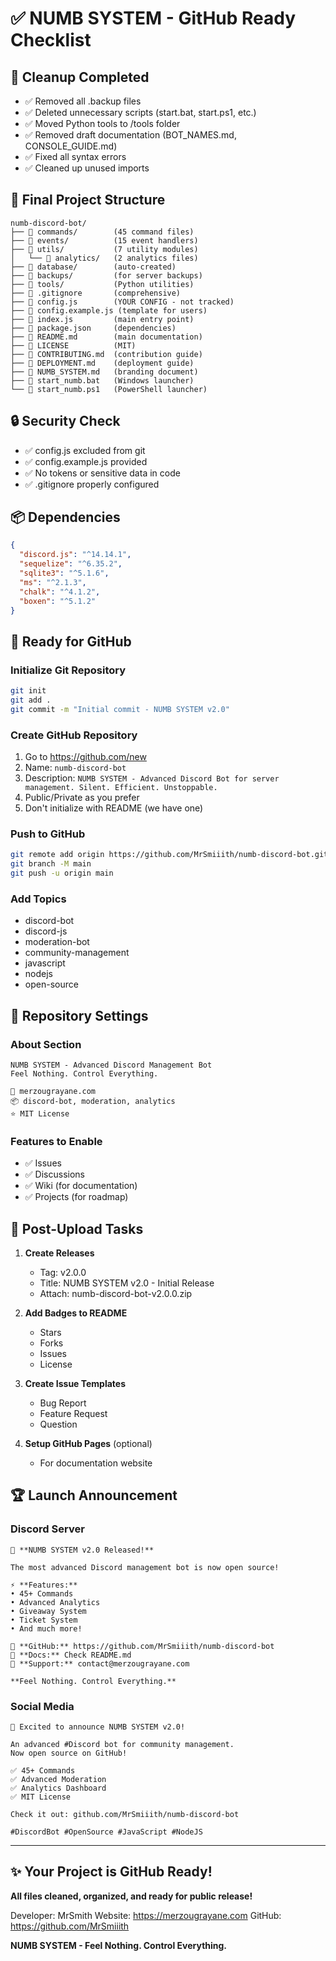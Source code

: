 # ✅ NUMB SYSTEM - GitHub Ready Checklist

## 🧹 Cleanup Completed
- ✅ Removed all .backup files
- ✅ Deleted unnecessary scripts (start.bat, start.ps1, etc.)
- ✅ Moved Python tools to /tools folder  
- ✅ Removed draft documentation (BOT_NAMES.md, CONSOLE_GUIDE.md)
- ✅ Fixed all syntax errors
- ✅ Cleaned up unused imports

## 📁 Final Project Structure
```
numb-discord-bot/
├── 📁 commands/        (45 command files)
├── 📁 events/          (15 event handlers)
├── 📁 utils/           (7 utility modules)
│   └── 📁 analytics/   (2 analytics files)
├── 📁 database/        (auto-created)
├── 📁 backups/         (for server backups)
├── 📁 tools/           (Python utilities)
├── 📄 .gitignore       (comprehensive)
├── 📄 config.js        (YOUR CONFIG - not tracked)
├── 📄 config.example.js (template for users)
├── 📄 index.js         (main entry point)
├── 📄 package.json     (dependencies)
├── 📄 README.md        (main documentation)
├── 📄 LICENSE          (MIT)
├── 📄 CONTRIBUTING.md  (contribution guide)
├── 📄 DEPLOYMENT.md    (deployment guide)
├── 📄 NUMB_SYSTEM.md   (branding document)
├── 📄 start_numb.bat   (Windows launcher)
└── 📄 start_numb.ps1   (PowerShell launcher)
```

## 🔒 Security Check
- ✅ config.js excluded from git
- ✅ config.example.js provided
- ✅ No tokens or sensitive data in code
- ✅ .gitignore properly configured

## 📦 Dependencies
```json
{
  "discord.js": "^14.14.1",
  "sequelize": "^6.35.2",
  "sqlite3": "^5.1.6",
  "ms": "^2.1.3",
  "chalk": "^4.1.2",
  "boxen": "^5.1.2"
}
```

## 🚀 Ready for GitHub

### Initialize Git Repository
```bash
git init
git add .
git commit -m "Initial commit - NUMB SYSTEM v2.0"
```

### Create GitHub Repository
1. Go to https://github.com/new
2. Name: `numb-discord-bot`
3. Description: `NUMB SYSTEM - Advanced Discord Bot for server management. Silent. Efficient. Unstoppable.`
4. Public/Private as you prefer
5. Don't initialize with README (we have one)

### Push to GitHub
```bash
git remote add origin https://github.com/MrSmiiith/numb-discord-bot.git
git branch -M main
git push -u origin main
```

### Add Topics
- discord-bot
- discord-js
- moderation-bot
- community-management
- javascript
- nodejs
- open-source

## 📝 Repository Settings

### About Section
```
NUMB SYSTEM - Advanced Discord Management Bot
Feel Nothing. Control Everything.

🔗 merzougrayane.com
📦 discord-bot, moderation, analytics
⭐ MIT License
```

### Features to Enable
- ✅ Issues
- ✅ Discussions
- ✅ Wiki (for documentation)
- ✅ Projects (for roadmap)

## 🎯 Post-Upload Tasks

1. **Create Releases**
   - Tag: v2.0.0
   - Title: NUMB SYSTEM v2.0 - Initial Release
   - Attach: numb-discord-bot-v2.0.0.zip

2. **Add Badges to README**
   - Stars
   - Forks
   - Issues
   - License

3. **Create Issue Templates**
   - Bug Report
   - Feature Request
   - Question

4. **Setup GitHub Pages** (optional)
   - For documentation website

## 🏆 Launch Announcement

### Discord Server
```
🚀 **NUMB SYSTEM v2.0 Released!**

The most advanced Discord management bot is now open source!

⚡ **Features:**
• 45+ Commands
• Advanced Analytics
• Giveaway System
• Ticket System
• And much more!

🔗 **GitHub:** https://github.com/MrSmiiith/numb-discord-bot
📖 **Docs:** Check README.md
💬 **Support:** contact@merzougrayane.com

**Feel Nothing. Control Everything.**
```

### Social Media
```
🎉 Excited to announce NUMB SYSTEM v2.0!

An advanced #Discord bot for community management.
Now open source on GitHub!

✅ 45+ Commands
✅ Advanced Moderation
✅ Analytics Dashboard
✅ MIT License

Check it out: github.com/MrSmiiith/numb-discord-bot

#DiscordBot #OpenSource #JavaScript #NodeJS
```

---

## ✨ Your Project is GitHub Ready!

**All files cleaned, organized, and ready for public release!**

Developer: MrSmith
Website: https://merzougrayane.com
GitHub: https://github.com/MrSmiiith

**NUMB SYSTEM - Feel Nothing. Control Everything.**